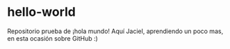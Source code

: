 # hello-world
Repositorio prueba de ¡hola mundo!
Aquí Jaciel, aprendiendo un poco mas, en esta ocasión sobre GitHub :)
